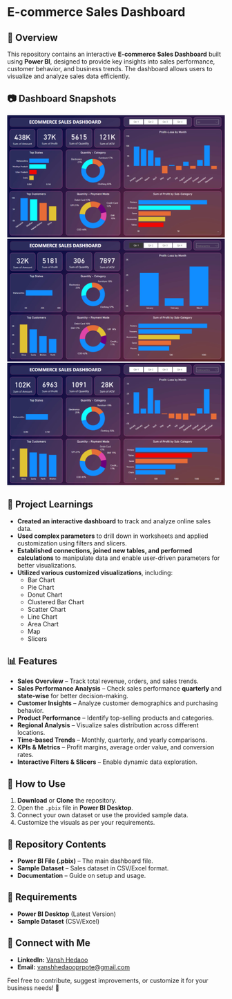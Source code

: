 # E-commerce Sales Dashboard 

## 📌 Overview  
This repository contains an interactive **E-commerce Sales Dashboard** built using **Power BI**, designed to provide key insights into sales performance, customer behavior, and business trends. The dashboard allows users to visualize and analyze sales data efficiently.

## 📷 Dashboard Snapshots
![Image](Images/1.png)
![Image](Images/2.png)
![Image](Images/3.png)

## 📖 Project Learnings  
- **Created an interactive dashboard** to track and analyze online sales data.  
- **Used complex parameters** to drill down in worksheets and applied customization using filters and slicers.  
- **Established connections, joined new tables, and performed calculations** to manipulate data and enable user-driven parameters for better visualizations.  
- **Utilized various customized visualizations**, including:  
  - Bar Chart  
  - Pie Chart  
  - Donut Chart  
  - Clustered Bar Chart  
  - Scatter Chart  
  - Line Chart  
  - Area Chart  
  - Map  
  - Slicers  

## 📊 Features  
- **Sales Overview** – Track total revenue, orders, and sales trends.  
- **Sales Performance Analysis** – Check sales performance **quarterly** and **state-wise** for better decision-making.
- **Customer Insights** – Analyze customer demographics and purchasing behavior.  
- **Product Performance** – Identify top-selling products and categories.  
- **Regional Analysis** – Visualize sales distribution across different locations.  
- **Time-based Trends** – Monthly, quarterly, and yearly comparisons.  
- **KPIs & Metrics** – Profit margins, average order value, and conversion rates.  
- **Interactive Filters & Slicers** – Enable dynamic data exploration.  

## 🚀 How to Use  
1. **Download** or **Clone** the repository.  
2. Open the `.pbix` file in **Power BI Desktop**.  
3. Connect your own dataset or use the provided sample data.  
4. Customize the visuals as per your requirements.  

## 📂 Repository Contents  
- **Power BI File (.pbix)** – The main dashboard file.  
- **Sample Dataset** – Sales dataset in CSV/Excel format.  
- **Documentation** – Guide on setup and usage.  



## 📌 Requirements  
- **Power BI Desktop** (Latest Version)  
- **Sample Dataset** (CSV/Excel)  

## 📩 Connect with Me  
- **LinkedIn:** [Vansh Hedaoo](https://www.linkedin.com/in/vansh-hedaoo/)
- **Email:** [vanshhedaooprpote@gmail.com](mailto:vanshhedaooprpote@gmail.com)

Feel free to contribute, suggest improvements, or customize it for your business needs! 🚀
